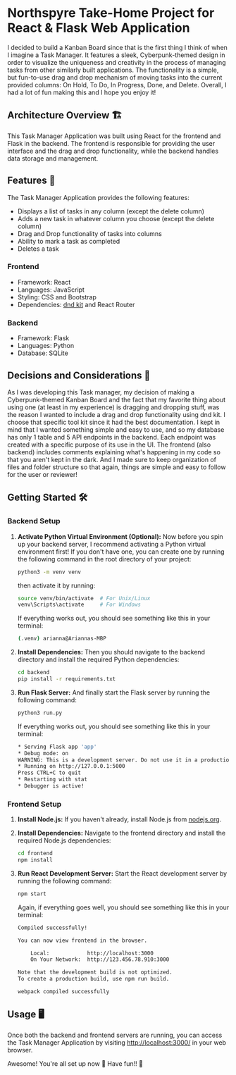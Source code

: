 # Northspyre Take-Home Project for React & Flask Web Application

I decided to build a Kanban Board since that is the first thing I think of when I imagine a Task Manager. It features a sleek, Cyberpunk-themed design in order to visualize the uniqueness and creativity in the process of managing tasks from other similarly built applications. The functionality is a simple, but fun-to-use drag and drop mechanism of moving tasks into the current provided columns: On Hold, To Do, In Progress, Done, and Delete. Overall, I had a lot of fun making this and I hope you enjoy it!

## Architecture Overview 🏗️

This Task Manager Application was built using React for the frontend and Flask in the backend. The frontend is responsible for providing the user interface and the drag and drop functionality, while the backend handles data storage and management.

## Features 🚀

The Task Manager Application provides the following features:

-   Displays a list of tasks in any column (except the delete column)
-   Adds a new task in whatever column you choose (except the delete column)
-   Drag and Drop functionality of tasks into columns
-   Ability to mark a task as completed
-   Deletes a task

### Frontend

-   Framework: React
-   Languages: JavaScript
-   Styling: CSS and Bootstrap
-   Dependencies: [dnd kit](https://dndkit.com/) and React Router

### Backend

-   Framework: Flask
-   Languages: Python
-   Database: SQLite

## Decisions and Considerations 🤔

As I was developing this Task manager, my decision of making a Cyberpunk-themed Kanban Board and the fact that my favorite thing about using one (at least in my experience) is dragging and dropping stuff, was the reason I wanted to include a drag and drop functionality using dnd kit. I choose that specific tool kit since it had the best documentation. I kept in mind that I wanted something simple and easy to use, and so my database has only 1 table and 5 API endpoints in the backend. Each endpoint was created with a specific purpose of its use in the UI. The frontend (also backend) includes comments explaining what's happening in my code so that you aren't kept in the dark. 
And I made sure to keep organization of files and folder structure so that again, things are simple and easy to follow for the user or reviewer!

## Getting Started 🛠️

### Backend Setup

1. **Activate Python Virtual Environment (Optional):** Now before you spin up your backend server, I recommend activating a Python virtual environment first! If you don't have one, you can create one by running the following command in the root directory of your project:

    ```bash
    python3 -m venv venv
    ```

    then activate it by running:

    ```bash
    source venv/bin/activate  # For Unix/Linux
    venv\Scripts\activate     # For Windows
    ```
    If everything works out, you should see something like this in your terminal:
    ```bash
    (.venv) arianna@Ariannas-MBP 
    ```

2. **Install Dependencies:** Then you should navigate to the backend directory and install the required Python dependencies:

    ```bash
    cd backend
    pip install -r requirements.txt
    ```

3. **Run Flask Server:** And finally start the Flask server by running the following command:

    ```bash
    python3 run.py
    ```

    If everything works out, you should see something like this in your terminal:

    ```bash
    * Serving Flask app 'app'
    * Debug mode: on
    WARNING: This is a development server. Do not use it in a production deployment. Use a production WSGI server instead.
    * Running on http://127.0.0.1:5000
    Press CTRL+C to quit
    * Restarting with stat
    * Debugger is active!
    ```

### Frontend Setup

1. **Install Node.js:** If you haven't already, install Node.js from [nodejs.org](https://nodejs.org/).

2. **Install Dependencies:** Navigate to the frontend directory and install the required Node.js dependencies:

    ```bash
    cd frontend
    npm install
    ```

3. **Run React Development Server:** Start the React development server by running the following command:

    ```bash
    npm start
    ```

    Again, if everything goes well, you should see something like this in your terminal:

    ```bash
    Compiled successfully!

    You can now view frontend in the browser.

        Local:            http://localhost:3000
        On Your Network:  http://123.456.78.910:3000

    Note that the development build is not optimized.
    To create a production build, use npm run build.

    webpack compiled successfully
    ```

## Usage 🖥️

Once both the backend and frontend servers are running, you can access the Task Manager Application by visiting [http://localhost:3000/](http://localhost:3000/) in your web browser.

Awesome! You're all set up now 🥳 Have fun!! 🎉
